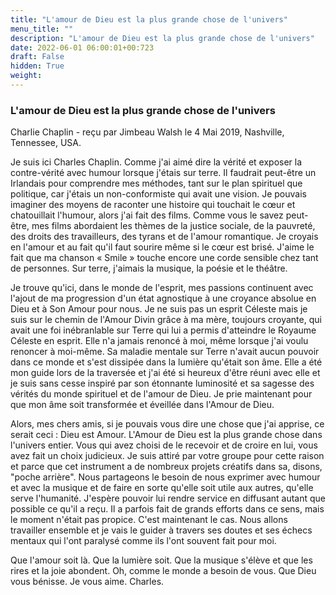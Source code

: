 ```yaml
---
title: "L'amour de Dieu est la plus grande chose de l'univers"
menu_title: ""
description: "L'amour de Dieu est la plus grande chose de l'univers"
date: 2022-06-01 06:00:01+00:723
draft: False
hidden: True
weight:
---
```

### L'amour de Dieu est la plus grande chose de l'univers

Charlie Chaplin - reçu par Jimbeau Walsh le 4 Mai 2019, Nashville, Tennessee, USA.

Je suis ici Charles Chaplin. Comme j'ai aimé dire la vérité et exposer la contre-vérité avec humour lorsque j'étais sur terre. Il faudrait peut-être un Irlandais pour comprendre mes méthodes, tant sur le plan spirituel que politique, car j'étais un non-conformiste qui avait une vision. Je pouvais imaginer des moyens de raconter une histoire qui touchait le cœur et chatouillait l'humour, alors j'ai fait des films. Comme vous le savez peut-être, mes films abordaient les thèmes de la justice sociale, de la pauvreté, des droits des travailleurs, des tyrans et de l'amour romantique. Je croyais en l'amour et au fait qu'il faut sourire même si le cœur est brisé. J'aime le fait que ma chanson « Smile » touche encore une corde sensible chez tant de personnes. Sur terre, j'aimais la musique, la poésie et le théâtre.

Je trouve qu'ici, dans le monde de l'esprit, mes passions continuent avec l'ajout de ma progression d'un état agnostique à une croyance absolue en Dieu et à Son Amour pour nous. Je ne suis pas un esprit Céleste mais je suis sur le chemin de l'Amour Divin grâce à ma mère, toujours croyante, qui avait une foi inébranlable sur Terre qui lui a permis d'atteindre le Royaume Céleste en esprit. Elle n'a jamais renoncé à moi, même lorsque j'ai voulu renoncer à moi-même. Sa maladie mentale sur Terre n'avait aucun pouvoir dans ce monde et s'est dissipée dans la lumière qu'était son âme. Elle a été mon guide lors de la traversée et j'ai été si heureux d'être réuni avec elle et je suis sans cesse inspiré par son étonnante luminosité et sa sagesse des vérités du monde spirituel et de l'amour de Dieu. Je prie maintenant pour que mon âme soit transformée et éveillée dans l'Amour de Dieu.

Alors, mes chers amis, si je pouvais vous dire une chose que j'ai apprise, ce serait ceci : Dieu est Amour. L'Amour de Dieu est la plus grande chose dans l'univers entier. Vous qui avez choisi de le recevoir et de croire en lui, vous avez fait un choix judicieux. Je suis attiré par votre groupe pour cette raison et parce que cet instrument a de nombreux projets créatifs dans sa, disons, "poche arrière". Nous partageons le besoin de nous exprimer avec humour et avec la musique et de faire en sorte qu'elle soit utile aux autres, qu'elle serve l'humanité. J'espère pouvoir lui rendre service en diffusant autant que possible ce qu'il a reçu. Il a parfois fait de grands efforts dans ce sens, mais le moment n'était pas propice. C'est maintenant le cas. Nous allons travailler ensemble et je vais le guider à travers ses doutes et ses échecs mentaux qui l'ont paralysé comme ils l'ont souvent fait pour moi.

Que l'amour soit là. Que la lumière soit. Que la musique s'élève et que les rires et la joie abondent. Oh, comme le monde a besoin de vous. Que Dieu vous bénisse. Je vous aime. Charles.
